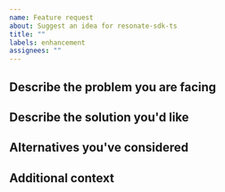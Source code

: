 ```yaml
---
name: Feature request
about: Suggest an idea for resonate-sdk-ts
title: ""
labels: enhancement
assignees: ""
---
```


## Describe the problem you are facing

## Describe the solution you'd like

## Alternatives you've considered

## Additional context
